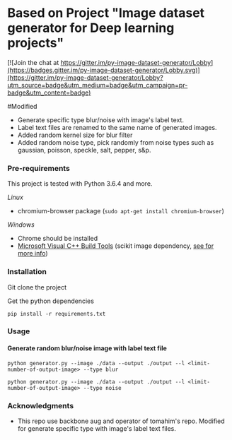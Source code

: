 # Based on Project "Image dataset generator for Deep learning projects"

[![Join the chat at https://gitter.im/py-image-dataset-generator/Lobby](https://badges.gitter.im/py-image-dataset-generator/Lobby.svg)](https://gitter.im/py-image-dataset-generator/Lobby?utm_source=badge&utm_medium=badge&utm_campaign=pr-badge&utm_content=badge)

#Modified
- Generate specific type blur/noise with image's label text.
- Label text files are renamed to the same name of generated images.
- Added random kernel size for blur filter
- Added random noise type, pick randomly from noise types such as gaussian, poisson, speckle, salt, pepper, s&p.

### Pre-requirements

This project is tested with Python 3.6.4 and more.

*Linux*

- chromium-browser package (`sudo apt-get install chromium-browser`)

*Windows*

- Chrome should be installed
- [Microsoft Visual C++ Build Tools](https://www.scivision.co/python-windows-visual-c++-14-required/) (scikit image dependency, [see for more info](https://www.scivision.co/python-windows-visual-c++-14-required/))

### Installation

Git clone the project

Get the python dependencies

```
pip install -r requirements.txt
```

### Usage

#### Generate random blur/noise image with label text file

```
python generator.py --image ./data --output ./output --l <limit-number-of-output-image> --type blur 
```

```
python generator.py --image ./data --output ./output --l <limit-number-of-output-image> --type noise
```
    
### Acknowledgments
- This repo use backbone aug and operator of tomahim's repo. Modified for generate specific type with image's label text files.

